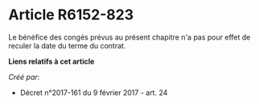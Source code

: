 # Article R6152-823

Le bénéfice des congés prévus au présent chapitre n'a pas pour effet de reculer la date du terme du contrat.

**Liens relatifs à cet article**

_Créé par_:

  - Décret n°2017-161 du 9 février 2017 - art. 24

